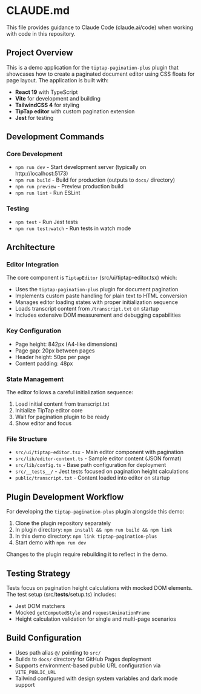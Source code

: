 # CLAUDE.md

This file provides guidance to Claude Code (claude.ai/code) when working with code in this repository.

## Project Overview

This is a demo application for the `tiptap-pagination-plus` plugin that showcases how to create a paginated document editor using CSS floats for page layout. The application is built with:

- **React 19** with TypeScript
- **Vite** for development and building
- **TailwindCSS 4** for styling
- **TipTap editor** with custom pagination extension
- **Jest** for testing

## Development Commands

### Core Development
- `npm run dev` - Start development server (typically on http://localhost:5173)
- `npm run build` - Build for production (outputs to `docs/` directory)
- `npm run preview` - Preview production build
- `npm run lint` - Run ESLint

### Testing
- `npm test` - Run Jest tests
- `npm run test:watch` - Run tests in watch mode

## Architecture

### Editor Integration
The core component is `TiptapEditor` (src/ui/tiptap-editor.tsx) which:
- Uses the `tiptap-pagination-plus` plugin for document pagination
- Implements custom paste handling for plain text to HTML conversion
- Manages editor loading states with proper initialization sequence
- Loads transcript content from `/transcript.txt` on startup
- Includes extensive DOM measurement and debugging capabilities

### Key Configuration
- Page height: 842px (A4-like dimensions)
- Page gap: 20px between pages
- Header height: 50px per page
- Content padding: 48px

### State Management
The editor follows a careful initialization sequence:
1. Load initial content from transcript.txt
2. Initialize TipTap editor core
3. Wait for pagination plugin to be ready
4. Show editor and focus

### File Structure
- `src/ui/tiptap-editor.tsx` - Main editor component with pagination
- `src/lib/editor-content.ts` - Sample editor content (JSON format)
- `src/lib/config.ts` - Base path configuration for deployment
- `src/__tests__/` - Jest tests focused on pagination height calculations
- `public/transcript.txt` - Content loaded into editor on startup

## Plugin Development Workflow

For developing the `tiptap-pagination-plus` plugin alongside this demo:

1. Clone the plugin repository separately
2. In plugin directory: `npm install && npm run build && npm link`
3. In this demo directory: `npm link tiptap-pagination-plus`
4. Start demo with `npm run dev`

Changes to the plugin require rebuilding it to reflect in the demo.

## Testing Strategy

Tests focus on pagination height calculations with mocked DOM elements. The test setup (src/__tests__/setup.ts) includes:
- Jest DOM matchers
- Mocked `getComputedStyle` and `requestAnimationFrame`
- Height calculation validation for single and multi-page scenarios

## Build Configuration

- Uses path alias `@/` pointing to `src/`
- Builds to `docs/` directory for GitHub Pages deployment
- Supports environment-based public URL configuration via `VITE_PUBLIC_URL`
- Tailwind configured with design system variables and dark mode support